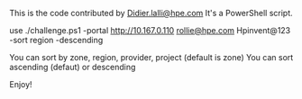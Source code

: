 This is the code contributed by Didier.lalli@hpe.com
It's a PowerShell script.

use 
./challenge.ps1 -portal http://10.167.0.110 rollie@hpe.com Hpinvent@123 -sort region -descending
  
You can sort by zone, region, provider, project (default is zone)
You can sort ascending (defaut) or descending

Enjoy!
